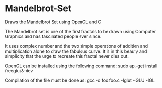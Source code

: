 # Mandelbrot-Set
Draws the Mandelbrot Set using OpenGL and C

The Mandelbrot set is one of the first fractals to be drawn using Computer Graphics and has fascinated people ever since.

It uses complex number and the two simple operations of addition and multiplication alone to draw the fabulous curve.
It is in this beauty and simplicity that the urge to recreate this fractal never dies out. 

OpenGL can be installed using the following command: sudo apt-get install freeglut3-dev

Compilation of the file must be done as: gcc -o foo foo.c -lglut -lGLU -lGL 

